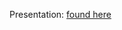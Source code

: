 Presentation: [found here](https://docs.google.com/presentation/d/1KUkKAGdCQEiZvlkewSyCKDfHbVH__aFIwfipw4F452s/edit?usp=sharing)